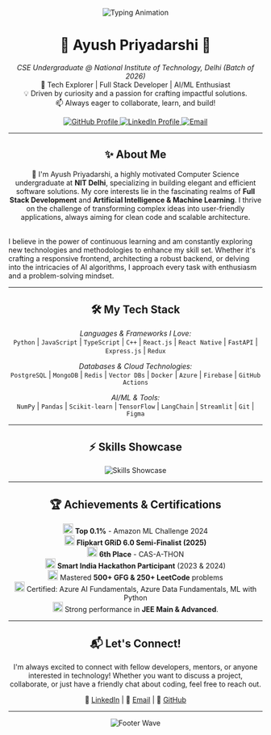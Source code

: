 <!-- Section: Header with Typing Animation -->
 <!-- Section: Header with Typing Animation -->
<p align="center">
  <img src="https://readme-typing-svg.demolab.com/?lines=Hello%20World%21%20I%27m%20Ayush%20Priyadarshi;Building%20Dreams%20with%20Code%20%F0%9F%92%BB;Passionate%20about%20AI%20%26%20Full%20Stack;Let%27s%20Connect%21%20%F0%9F%91%8B&center=true&size=32&color=000080&pause=1000" alt="Typing Animation" />
</p>




<!-- Section: Introduction & About Me -->
<h1 align="center">🌟 Ayush Priyadarshi 🌟</h1>
<p align="center">
  <em>CSE Undergraduate @ National Institute of Technology, Delhi (Batch of 2026)</em><br/>
  🚀 Tech Explorer | Full Stack Developer | AI/ML Enthusiast<br/>
  💡 Driven by curiosity and a passion for crafting impactful solutions.<br/>
  📫 Always eager to collaborate, learn, and build!
</p>

<!-- Section: Quick Intro / Highlights -->
<div align="center">
  <a href="https://github.com/geekAyush123">
    <img src="https://img.shields.io/badge/GitHub-geekAyush123-informational?style=flat&logo=github&logoColor=white" alt="GitHub Profile"/>
  </a>
  <a href="https://www.linkedin.com/in/ayush-priyadarshi-9481b9282/">
    <img src="https://img.shields.io/badge/LinkedIn-AyushPriyadarshi-blue?style=flat&logo=linkedin&logoColor=white" alt="LinkedIn Profile"/>
  </a>
  <a href="mailto:ayushpriye2105@gmail.com">
    <img src="https://img.shields.io/badge/Email-ayushpriye2105@gmail.com-lightgray?style=flat&logo=gmail&logoColor=red" alt="Email"/>
  </a>
</div>

---

<!-- Section: About Me (More Detailed) -->
<h2 align="center">✨ About Me</h2>

<p align="center">
  👋 I'm Ayush Priyadarshi, a highly motivated Computer Science undergraduate at <strong>NIT Delhi</strong>, specializing in building elegant and efficient software solutions. My core interests lie in the fascinating realms of <strong>Full Stack Development</strong> and <strong>Artificial Intelligence & Machine Learning</strong>. I thrive on the challenge of transforming complex ideas into user-friendly applications, always aiming for clean code and scalable architecture.<br/><br/>
  
  I believe in the power of continuous learning and am constantly exploring new technologies and methodologies to enhance my skill set. Whether it's crafting a responsive frontend, architecting a robust backend, or delving into the intricacies of AI algorithms, I approach every task with enthusiasm and a problem-solving mindset.
</p>

---

<!-- Section: Skills - Categorized -->
<h2 align="center">🛠️ My Tech Stack</h2>

<p align="center">
  <em>Languages & Frameworks I Love:</em><br/>
  <code>Python</code> | <code>JavaScript</code> | <code>TypeScript</code> | <code>C++</code> | <code>React.js</code> | <code>React Native</code> | <code>FastAPI</code> | <code>Express.js</code> | <code>Redux</code>
</p>

<p align="center">
  <em>Databases & Cloud Technologies:</em><br/>
  <code>PostgreSQL</code> | <code>MongoDB</code> | <code>Redis</code> | <code>Vector DBs</code> | <code>Docker</code> | <code>Azure</code> | <code>Firebase</code> | <code>GitHub Actions</code>
</p>

<p align="center">
  <em>AI/ML & Tools:</em><br/>
  <code>NumPy</code> | <code>Pandas</code> | <code>Scikit-learn</code> | <code>TensorFlow</code> | <code>LangChain</code> | <code>Streamlit</code> | <code>Git</code> | <code>Figma</code>
</p>

---

<!-- Section: Visual Skills Showcase -->
<h2 align="center">⚡ Skills Showcase</h2>

<p align="center">
  <!-- Using skillicons.dev for a dynamic and attractive skill representation -->
  <img src="https://skillicons.dev/icons?i=python,cpp,js,ts,react,redux,fastapi,express,html,css,tailwind,materialui,postgres,mongodb,docker,azure,git,figma,githubactions,firebase,tensorflow,sklearn,langchain,nextjs,vscode,linux&perline=8" alt="Skills Showcase" />
</p>

---

<!-- Section: Achievements & Recognitions -->
<h2 align="center">🏆 Achievements & Certifications</h2>

<p align="center">
  <img src="https://custom-icon-set.iconify.design/fluent-mdl2/trophy.svg" width="20px"/> <strong>Top 0.1%</strong> - Amazon ML Challenge 2024<br/>
  <img src="https://custom-icon-set.iconify.design/tabler/trophy.svg" width="20px"/> <strong>Flipkart GRiD 6.0 Semi-Finalist (2025)</strong><br/>
  <img src="https://custom-icon-set.iconify.design/carbon/trophy.svg" width="20px"/> <strong>6th Place</strong> - CAS-A-THON<br/>
  <img src="https://custom-icon-set.iconify.design/mi/award.svg" width="20px"/> <strong>Smart India Hackathon Participant</strong> (2023 & 2024)<br/>
  <img src="https://custom-icon-set.iconify.design/iconoir/code-checking-script.svg" width="20px"/> Mastered <strong>500+ GFG & 250+ LeetCode</strong> problems<br/>
  <img src="https://custom-icon-set.iconify.design/clarity/certificate-solid.svg" width="20px"/> Certified: Azure AI Fundamentals, Azure Data Fundamentals, ML with Python<br/>
  <img src="https://custom-icon-set.iconify.design/logos/jugendforum-lange-eiche.svg" width="20px"/> Strong performance in <strong>JEE Main & Advanced</strong>.
</p>

---

<!-- Section: Call to Action / Connect -->
<h2 align="center">📬 Let's Connect!</h2>

<p align="center">
  I'm always excited to connect with fellow developers, mentors, or anyone interested in technology! Whether you want to discuss a project, collaborate, or just have a friendly chat about coding, feel free to reach out.
</p>
<p align="center">
  🔗 <a href="https://www.linkedin.com/in/ayush-priyadarshi-9481b9282/" target="_blank">LinkedIn</a> | 📧 <a href="mailto:ayushpriye2105@gmail.com">Email</a> | 🚀 <a href="https://github.com/geekAyush123" target="_blank">GitHub</a>
</p>

---

<!-- Section: Footer - Dynamic Wave/Design -->
<div align="center">
  <img src="https://capsule-render.vercel.app/api?type=wave&color=0:58A6FF,100:41D1FF&height=150§ion=footer&text=Keep+Exploring%2C+Keep+Building+%F0%9F%92%BB&fontAlign=8&fontSize=24" alt="Footer Wave"/>
</div>
